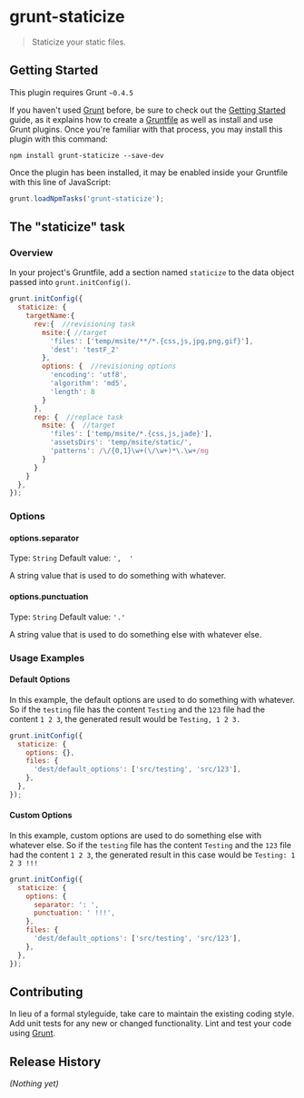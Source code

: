 # grunt-staticize

> Staticize your static files.

## Getting Started
This plugin requires Grunt `~0.4.5`

If you haven't used [Grunt](http://gruntjs.com/) before, be sure to check out the [Getting Started](http://gruntjs.com/getting-started) guide, as it explains how to create a [Gruntfile](http://gruntjs.com/sample-gruntfile) as well as install and use Grunt plugins. Once you're familiar with that process, you may install this plugin with this command:

```shell
npm install grunt-staticize --save-dev
```

Once the plugin has been installed, it may be enabled inside your Gruntfile with this line of JavaScript:

```js
grunt.loadNpmTasks('grunt-staticize');
```

## The "staticize" task

### Overview
In your project's Gruntfile, add a section named `staticize` to the data object passed into `grunt.initConfig()`.

```js
grunt.initConfig({
  staticize: {
    targetName:{
      rev:{  //revisioning task
        msite:{ //target
          'files': ['temp/msite/**/*.{css,js,jpg,png,gif}'],
          'dest': 'testF_2'
        },
        options: {  //revisioning options
          'encoding': 'utf8',
          'algorithm': 'md5',
          'length': 8
        }
      },
      rep: {  //replace task
        msite: {  //target
          'files': ['temp/msite/*.{css,js,jade}'],
          'assetsDirs': 'temp/msite/static/',
          'patterns': /\/{0,1}\w+(\/\w+)*\.\w+/mg
        }
      }
    }
  },
});
```

### Options

#### options.separator
Type: `String`
Default value: `',  '`

A string value that is used to do something with whatever.

#### options.punctuation
Type: `String`
Default value: `'.'`

A string value that is used to do something else with whatever else.

### Usage Examples

#### Default Options
In this example, the default options are used to do something with whatever. So if the `testing` file has the content `Testing` and the `123` file had the content `1 2 3`, the generated result would be `Testing, 1 2 3.`

```js
grunt.initConfig({
  staticize: {
    options: {},
    files: {
      'dest/default_options': ['src/testing', 'src/123'],
    },
  },
});
```

#### Custom Options
In this example, custom options are used to do something else with whatever else. So if the `testing` file has the content `Testing` and the `123` file had the content `1 2 3`, the generated result in this case would be `Testing: 1 2 3 !!!`

```js
grunt.initConfig({
  staticize: {
    options: {
      separator: ': ',
      punctuation: ' !!!',
    },
    files: {
      'dest/default_options': ['src/testing', 'src/123'],
    },
  },
});
```

## Contributing
In lieu of a formal styleguide, take care to maintain the existing coding style. Add unit tests for any new or changed functionality. Lint and test your code using [Grunt](http://gruntjs.com/).

## Release History
_(Nothing yet)_
